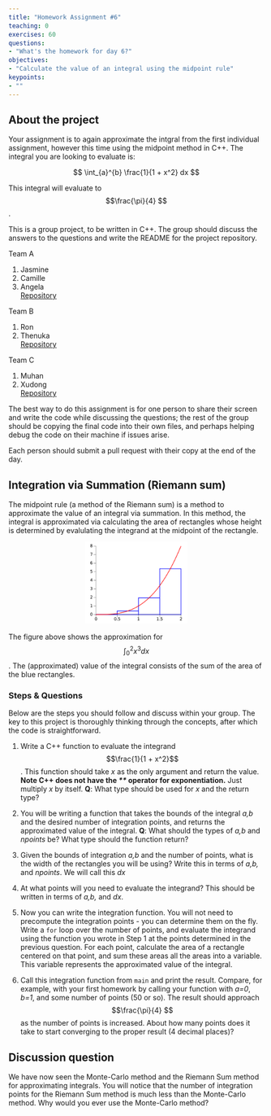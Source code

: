 ```yaml
---
title: "Homework Assignment #6"
teaching: 0
exercises: 60
questions:
- "What's the homework for day 6?"
objectives:
- "Calculate the value of an integral using the midpoint rule"
keypoints:
- ""
---
```


<script type="text/javascript" async
  src="https://cdnjs.cloudflare.com/ajax/libs/mathjax/2.7.7/MathJax.js?config=TeX-MML-AM_CHTML">
</script>

## About the project
Your assignment is to again approximate the intgral from the first individual
assignment, however this time using the midpoint method in C++.
The integral you are looking
to evaluate is:

$$ \int_{a}^{b} \frac{1}{1 + x^2} dx $$

This integral will evaluate to $$\frac{\pi}{4} $$.

This is a group project, to be written in C++. The group should discuss
the answers to the questions and write the README for the project repository.

Team A
1. Jasmine
1. Camille
1. Angela  
[Repository](https://github.com/msse-2021-bootcamp/cpp-riemann-teamA)

Team B
1. Ron 
1. Thenuka  
[Repository](https://github.com/msse-2021-bootcamp/cpp-riemann-teamB)

Team C
1. Muhan
1. Xudong  
[Repository](https://github.com/msse-2021-bootcamp/cpp-riemann-teamC)

The best way to do this assignment is for one person to share their screen
and write the code while discussing the questions; the rest of the group
should be copying the final code into their own files, and perhaps helping
debug the code on their machine if issues arise.

Each person should submit a pull request with their copy at the end of the day.

## Integration via Summation (Riemann sum)

The midpoint rule (a method of the Riemann sum) is a method to approximate
the value of an integral via summation. In this method, the integral is
approximated via calculating the area of rectangles whose height is determined
by evalulating the integrand at the midpoint of the rectangle.

<center><img width='40%' src='../fig/cpp/homework_midpoint1.png'></center>

The figure above shows the approximation for $$ \int_{0}^2 x^3 dx $$. The
(approximated) value of the integral consists of the sum of the area of the
blue rectangles.


### Steps & Questions

Below are the steps you should follow and discuss within your group. The
key to this project is thoroughly thinking through the concepts, after which
the code is straightforward.

1. Write a C++ function to evaluate the integrand $$\frac{1}{1 + x^2}$$. This
function should take *x* as the only argument and return the value. 
**Note C++ does not have the *\*\** operator for exponentiation.** Just
multiply *x* by itself.  **Q**: What type should be used for *x* and the return type?

1. You will be writing a function that takes the bounds of the integral *a,b*
and the desired number of integration points, and returns the approximated
value of the integral. **Q**: What should the types of *a,b* and *npoints*
be? What type should the function return?

1. Given the bounds of integration *a,b* and the number of points, what is
the width of the rectangles you will be using? Write this in terms of *a,b,*
and *npoints*. We will call this *dx*

1. At what points will you need to evaluate the integrand? This should be
written in terms of *a,b,* and *dx*.

1. Now you can write the integration function. You will not need to precompute
the integration points - you can determine them on the fly. Write a `for`
loop over the number of points, and evaluate the integrand using the function
you wrote in Step 1 at the points determined in the previous question. For
each point, calculate the area of a rectangle centered on that point, and
sum these areas all the areas into a variable. This variable represents the
approximated value of the integral.

1. Call this integration function from `main` and print the result. Compare,
for example, with your first homework by calling your function with *a=0*,
*b=1*, and some number of points (50 or so).  The result should approach
$$\frac{\pi}{4} $$ as the number of points is increased. About how many points
does it take to start converging to the proper result (4 decimal places)?

## Discussion question

We have now seen the Monte-Carlo method and the Riemann Sum method for
approximating integrals. You will notice that the number of integration points
for the Riemann Sum method is much less than the Monte-Carlo method. Why
would you ever use the Monte-Carlo method?
